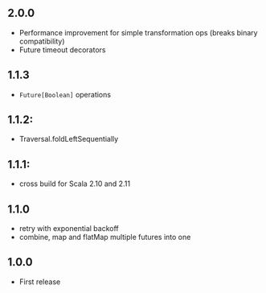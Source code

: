 ## 2.0.0

 * Performance improvement for simple transformation ops (breaks binary compatibility)
 * Future timeout decorators

## 1.1.3

 * `Future[Boolean]` operations

## 1.1.2:
 
 * Traversal.foldLeftSequentially

## 1.1.1: 

 * cross build for Scala 2.10 and 2.11

## 1.1.0 

* retry with exponential backoff
* combine, map and flatMap multiple futures into one

## 1.0.0

* First release
